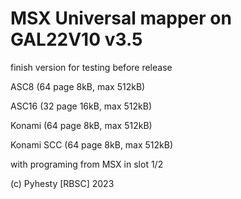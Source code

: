# MSX Universal mapper on GAL22V10 v3.5
finish version for testing before release

ASC8   (64 page 8kB,  max 512kB)

ASC16  (32 page 16kB, max 512kB)

Konami (64 page 8kB,  max 512kB)

Konami SCC (64 page 8kB, max 512kB)

with programing from MSX in slot 1/2

(c) Pyhesty [RBSC] 2023
